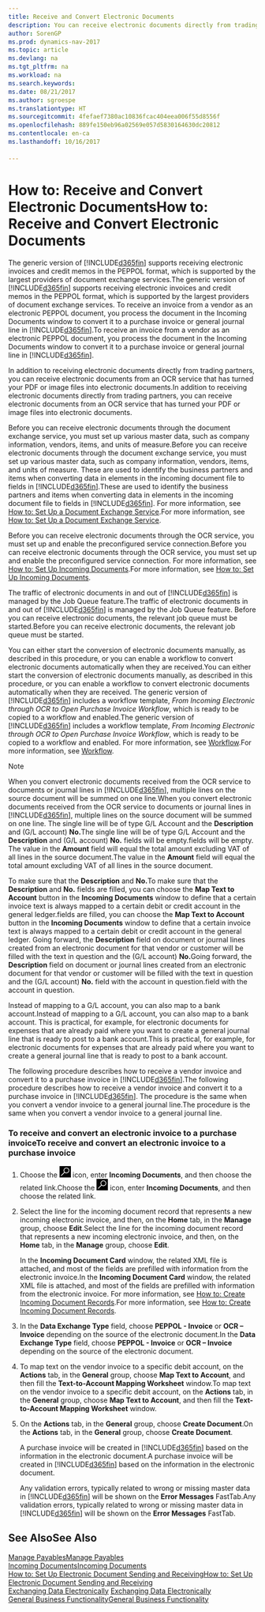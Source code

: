 ```yaml
---
title: Receive and Convert Electronic Documents
description: You can receive electronic documents directly from trading partners or from an OCR service.
author: SorenGP
ms.prod: dynamics-nav-2017
ms.topic: article
ms.devlang: na
ms.tgt_pltfrm: na
ms.workload: na
ms.search.keywords: 
ms.date: 08/21/2017
ms.author: sgroespe
ms.translationtype: HT
ms.sourcegitcommit: 4fefaef7380ac10836fcac404eea006f55d8556f
ms.openlocfilehash: 889fe150eb96a02569e057d5830164630dc20812
ms.contentlocale: en-ca
ms.lasthandoff: 10/16/2017

---
```

# <a name="how-to-receive-and-convert-electronic-documents"></a><span data-ttu-id="3457b-103">How to: Receive and Convert Electronic Documents</span><span class="sxs-lookup"><span data-stu-id="3457b-103">How to: Receive and Convert Electronic Documents</span></span>
<span data-ttu-id="3457b-104">The generic version of [!INCLUDE[d365fin](includes/d365fin_md.md)] supports receiving electronic invoices and credit memos in the PEPPOL format, which is supported by the largest providers of document exchange services.</span><span class="sxs-lookup"><span data-stu-id="3457b-104">The generic version of [!INCLUDE[d365fin](includes/d365fin_md.md)] supports receiving electronic invoices and credit memos in the PEPPOL format, which is supported by the largest providers of document exchange services.</span></span> <span data-ttu-id="3457b-105">To receive an invoice from a vendor as an electronic PEPPOL document, you process the document in the Incoming Documents window to convert it to a purchase invoice or general journal line in [!INCLUDE[d365fin](includes/d365fin_md.md)].</span><span class="sxs-lookup"><span data-stu-id="3457b-105">To receive an invoice from a vendor as an electronic PEPPOL document, you process the document in the Incoming Documents window to convert it to a purchase invoice or general journal line in [!INCLUDE[d365fin](includes/d365fin_md.md)].</span></span>

 <span data-ttu-id="3457b-106">In addition to receiving electronic documents directly from trading partners, you can receive electronic documents from an OCR service that has turned your PDF or image files into electronic documents.</span><span class="sxs-lookup"><span data-stu-id="3457b-106">In addition to receiving electronic documents directly from trading partners, you can receive electronic documents from an OCR service that has turned your PDF or image files into electronic documents.</span></span>  

 <span data-ttu-id="3457b-107">Before you can receive electronic documents through the document exchange service, you must set up various master data, such as company information, vendors, items, and units of measure.</span><span class="sxs-lookup"><span data-stu-id="3457b-107">Before you can receive electronic documents through the document exchange service, you must set up various master data, such as company information, vendors, items, and units of measure.</span></span> <span data-ttu-id="3457b-108">These are used to identify the business partners and items when converting data in elements in the incoming document file to fields in [!INCLUDE[d365fin](includes/d365fin_md.md)].</span><span class="sxs-lookup"><span data-stu-id="3457b-108">These are used to identify the business partners and items when converting data in elements in the incoming document file to fields in [!INCLUDE[d365fin](includes/d365fin_md.md)].</span></span> <span data-ttu-id="3457b-109">For more information, see [How to: Set Up a Document Exchange Service](across-how-to-set-up-a-document-exchange-service.md).</span><span class="sxs-lookup"><span data-stu-id="3457b-109">For more information, see [How to: Set Up a Document Exchange Service](across-how-to-set-up-a-document-exchange-service.md).</span></span>  

 <span data-ttu-id="3457b-110">Before you can receive electronic documents through the OCR service, you must set up and enable the preconfigured service connection.</span><span class="sxs-lookup"><span data-stu-id="3457b-110">Before you can receive electronic documents through the OCR service, you must set up and enable the preconfigured service connection.</span></span> <span data-ttu-id="3457b-111">For more information, see [How to: Set Up Incoming Documents](across-how-setup-income-documents.md).</span><span class="sxs-lookup"><span data-stu-id="3457b-111">For more information, see [How to: Set Up Incoming Documents](across-how-setup-income-documents.md).</span></span>  

 <span data-ttu-id="3457b-112">The traffic of electronic documents in and out of [!INCLUDE[d365fin](includes/d365fin_md.md)] is managed by the Job Queue feature.</span><span class="sxs-lookup"><span data-stu-id="3457b-112">The traffic of electronic documents in and out of [!INCLUDE[d365fin](includes/d365fin_md.md)] is managed by the Job Queue feature.</span></span> <span data-ttu-id="3457b-113">Before you can receive electronic documents, the relevant job queue must be started.</span><span class="sxs-lookup"><span data-stu-id="3457b-113">Before you can receive electronic documents, the relevant job queue must be started.</span></span>  

 <span data-ttu-id="3457b-114">You can either start the conversion of electronic documents manually, as described in this procedure, or you can enable a workflow to convert electronic documents automatically when they are received.</span><span class="sxs-lookup"><span data-stu-id="3457b-114">You can either start the conversion of electronic documents manually, as described in this procedure, or you can enable a workflow to convert electronic documents automatically when they are received.</span></span> <span data-ttu-id="3457b-115">The generic version of [!INCLUDE[d365fin](includes/d365fin_md.md)] includes a workflow template, *From Incoming Electronic through OCR to Open Purchase Invoice Workflow*, which is ready to be copied to a workflow and enabled.</span><span class="sxs-lookup"><span data-stu-id="3457b-115">The generic version of [!INCLUDE[d365fin](includes/d365fin_md.md)] includes a workflow template, *From Incoming Electronic through OCR to Open Purchase Invoice Workflow*, which is ready to be copied to a workflow and enabled.</span></span> <span data-ttu-id="3457b-116">For more information, see [Workflow](across-workflow.md).</span><span class="sxs-lookup"><span data-stu-id="3457b-116">For more information, see [Workflow](across-workflow.md).</span></span>  

> [!NOTE]  
>  <span data-ttu-id="3457b-117">When you convert electronic documents received from the OCR service to documents or journal lines in [!INCLUDE[d365fin](includes/d365fin_md.md)], multiple lines on the source document will be summed on one line.</span><span class="sxs-lookup"><span data-stu-id="3457b-117">When you convert electronic documents received from the OCR service to documents or journal lines in [!INCLUDE[d365fin](includes/d365fin_md.md)], multiple lines on the source document will be summed on one line.</span></span> <span data-ttu-id="3457b-118">The single line will be of type G/L Account and the **Description** and (G/L account) **No.**</span><span class="sxs-lookup"><span data-stu-id="3457b-118">The single line will be of type G/L Account and the **Description** and (G/L account) **No.**</span></span> <span data-ttu-id="3457b-119">fields will be empty.</span><span class="sxs-lookup"><span data-stu-id="3457b-119">fields will be empty.</span></span> <span data-ttu-id="3457b-120">The value in the **Amount** field will equal the total amount excluding VAT of all lines in the source document.</span><span class="sxs-lookup"><span data-stu-id="3457b-120">The value in the **Amount** field will equal the total amount excluding VAT of all lines in the source document.</span></span>  
>   
>  <span data-ttu-id="3457b-121">To make sure that the **Description** and **No.**</span><span class="sxs-lookup"><span data-stu-id="3457b-121">To make sure that the **Description** and **No.**</span></span> <span data-ttu-id="3457b-122">fields are filled, you can choose the **Map Text to Account** button in the **Incoming Documents** window to define that a certain invoice text is always mapped to a certain debit or credit account in the general ledger.</span><span class="sxs-lookup"><span data-stu-id="3457b-122">fields are filled, you can choose the **Map Text to Account** button in the **Incoming Documents** window to define that a certain invoice text is always mapped to a certain debit or credit account in the general ledger.</span></span> <span data-ttu-id="3457b-123">Going forward, the **Description** field on document or journal lines created from an electronic document for that vendor or customer will be filled with the text in question and the (G/L account) **No.**</span><span class="sxs-lookup"><span data-stu-id="3457b-123">Going forward, the **Description** field on document or journal lines created from an electronic document for that vendor or customer will be filled with the text in question and the (G/L account) **No.**</span></span> <span data-ttu-id="3457b-124">field with the account in question.</span><span class="sxs-lookup"><span data-stu-id="3457b-124">field with the account in question.</span></span>  
>   
>  <span data-ttu-id="3457b-125">Instead of mapping to a G/L account, you can also map to a bank account.</span><span class="sxs-lookup"><span data-stu-id="3457b-125">Instead of mapping to a G/L account, you can also map to a bank account.</span></span> <span data-ttu-id="3457b-126">This is practical, for example, for electronic documents for expenses that are already paid where you want to create a general journal line that is ready to post to a bank account.</span><span class="sxs-lookup"><span data-stu-id="3457b-126">This is practical, for example, for electronic documents for expenses that are already paid where you want to create a general journal line that is ready to post to a bank account.</span></span>  

 <span data-ttu-id="3457b-127">The following procedure describes how to receive a vendor invoice and convert it to a purchase invoice in [!INCLUDE[d365fin](includes/d365fin_md.md)].</span><span class="sxs-lookup"><span data-stu-id="3457b-127">The following procedure describes how to receive a vendor invoice and convert it to a purchase invoice in [!INCLUDE[d365fin](includes/d365fin_md.md)].</span></span> <span data-ttu-id="3457b-128">The procedure is the same when you convert a vendor invoice to a general journal line.</span><span class="sxs-lookup"><span data-stu-id="3457b-128">The procedure is the same when you convert a vendor invoice to a general journal line.</span></span>  

### <a name="to-receive-and-convert-an-electronic-invoice-to-a-purchase-invoice"></a><span data-ttu-id="3457b-129">To receive and convert an electronic invoice to a purchase invoice</span><span class="sxs-lookup"><span data-stu-id="3457b-129">To receive and convert an electronic invoice to a purchase invoice</span></span>  

1.  <span data-ttu-id="3457b-130">Choose the ![Search for Page or Report](media/ui-search/search_small.png "Search for Page or Report icon") icon, enter **Incoming Documents**, and then choose the related link.</span><span class="sxs-lookup"><span data-stu-id="3457b-130">Choose the ![Search for Page or Report](media/ui-search/search_small.png "Search for Page or Report icon") icon, enter **Incoming Documents**, and then choose the related link.</span></span>  

2.  <span data-ttu-id="3457b-131">Select the line for the incoming document record that represents a new incoming electronic invoice, and then, on the **Home** tab, in the **Manage** group, choose **Edit**.</span><span class="sxs-lookup"><span data-stu-id="3457b-131">Select the line for the incoming document record that represents a new incoming electronic invoice, and then, on the **Home** tab, in the **Manage** group, choose **Edit**.</span></span>  

     <span data-ttu-id="3457b-132">In the **Incoming Document Card** window, the related XML file is attached, and most of the fields are prefilled with information from the electronic invoice.</span><span class="sxs-lookup"><span data-stu-id="3457b-132">In the **Incoming Document Card** window, the related XML file is attached, and most of the fields are prefilled with information from the electronic invoice.</span></span> <span data-ttu-id="3457b-133">For more information, see [How to: Create Incoming Document Records](across-how-create-income-document-records.md).</span><span class="sxs-lookup"><span data-stu-id="3457b-133">For more information, see [How to: Create Incoming Document Records](across-how-create-income-document-records.md).</span></span>  

3.  <span data-ttu-id="3457b-134">In the **Data Exchange Type** field, choose **PEPPOL - Invoice** or **OCR – Invoice** depending on the source of the electronic document.</span><span class="sxs-lookup"><span data-stu-id="3457b-134">In the **Data Exchange Type** field, choose **PEPPOL - Invoice** or **OCR – Invoice** depending on the source of the electronic document.</span></span>  

4.  <span data-ttu-id="3457b-135">To map text on the vendor invoice to a specific debit account, on the **Actions** tab, in the **General** group, choose **Map Text to Account**, and then fill the **Text-to-Account Mapping Worksheet** window.</span><span class="sxs-lookup"><span data-stu-id="3457b-135">To map text on the vendor invoice to a specific debit account, on the **Actions** tab, in the **General** group, choose **Map Text to Account**, and then fill the **Text-to-Account Mapping Worksheet** window.</span></span>  

5.  <span data-ttu-id="3457b-136">On the **Actions** tab, in the **General** group, choose **Create Document**.</span><span class="sxs-lookup"><span data-stu-id="3457b-136">On the **Actions** tab, in the **General** group, choose **Create Document**.</span></span>  

     <span data-ttu-id="3457b-137">A purchase invoice will be created in [!INCLUDE[d365fin](includes/d365fin_md.md)] based on the information in the electronic document.</span><span class="sxs-lookup"><span data-stu-id="3457b-137">A purchase invoice will be created in [!INCLUDE[d365fin](includes/d365fin_md.md)] based on the information in the electronic document.</span></span>  

     <span data-ttu-id="3457b-138">Any validation errors, typically related to wrong or missing master data in [!INCLUDE[d365fin](includes/d365fin_md.md)] will be shown on the **Error Messages** FastTab.</span><span class="sxs-lookup"><span data-stu-id="3457b-138">Any validation errors, typically related to wrong or missing master data in [!INCLUDE[d365fin](includes/d365fin_md.md)] will be shown on the **Error Messages** FastTab.</span></span>  

## <a name="see-also"></a><span data-ttu-id="3457b-139">See Also</span><span class="sxs-lookup"><span data-stu-id="3457b-139">See Also</span></span>  
[<span data-ttu-id="3457b-140">Manage Payables</span><span class="sxs-lookup"><span data-stu-id="3457b-140">Manage Payables</span></span>](payables-manage-payables.md)  
[<span data-ttu-id="3457b-141">Incoming Documents</span><span class="sxs-lookup"><span data-stu-id="3457b-141">Incoming Documents</span></span>](across-income-documents.md)  
[<span data-ttu-id="3457b-142">How to: Set Up Electronic Document Sending and Receiving</span><span class="sxs-lookup"><span data-stu-id="3457b-142">How to: Set Up Electronic Document Sending and Receiving</span></span>](across-how-to-set-up-electronic-document-sending-and-receiving.md)  
<span data-ttu-id="3457b-143">[Exchanging Data Electronically](across-data-exchange.md) </span><span class="sxs-lookup"><span data-stu-id="3457b-143">[Exchanging Data Electronically](across-data-exchange.md) </span></span>  
[<span data-ttu-id="3457b-144">General Business Functionality</span><span class="sxs-lookup"><span data-stu-id="3457b-144">General Business Functionality</span></span>](ui-across-business-areas.md)  

